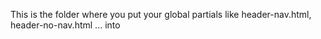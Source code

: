 This is the folder where you put your global partials like header-nav.html, header-no-nav.html ... into